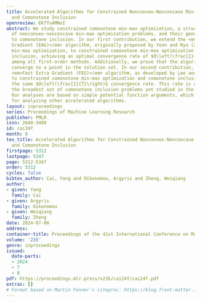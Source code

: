 ```yaml
---
title: Accelerated Algorithms for Constrained Nonconvex-Nonconcave Min-Max Optimization
  and Comonotone Inclusion
openreview: EK7fuAMNoI
abstract: We study constrained comonotone min-max optimization, a structured class
  of nonconvex-nonconcave min-max optimization problems, and their generalization
  to comonotone inclusion. In our first contribution, we extend the <em>Extra Anchored
  Gradient (EAG)</em> algorithm, originally proposed by Yoon and Ryu (2021) for unconstrained
  min-max optimization, to constrained comonotone min-max optimization and comonotone
  inclusion, achieving an optimal convergence rate of $O\left(\frac{1}{T}\right)$
  among all first-order methods. Additionally, we prove that the algorithm’s iterations
  converge to a point in the solution set. In our second contribution, we extend the
  <em>Fast Extra Gradient (FEG)</em> algorithm, as developed by Lee and Kim (2021),
  to constrained comonotone min-max optimization and comonotone inclusion, achieving
  the same $O\left(\frac{1}{T}\right)$ convergence rate. This rate is applicable to
  the broadest set of comonotone inclusion problems yet studied in the literature.
  Our analyses are based on simple potential function arguments, which might be useful
  for analyzing other accelerated algorithms.
layout: inproceedings
series: Proceedings of Machine Learning Research
publisher: PMLR
issn: 2640-3498
id: cai24f
month: 0
tex_title: Accelerated Algorithms for Constrained Nonconvex-Nonconcave Min-Max Optimization
  and Comonotone Inclusion
firstpage: 5312
lastpage: 5347
page: 5312-5347
order: 5312
cycles: false
bibtex_author: Cai, Yang and Oikonomou, Argyris and Zheng, Weiqiang
author:
- given: Yang
  family: Cai
- given: Argyris
  family: Oikonomou
- given: Weiqiang
  family: Zheng
date: 2024-07-08
address:
container-title: Proceedings of the 41st International Conference on Machine Learning
volume: '235'
genre: inproceedings
issued:
  date-parts:
  - 2024
  - 7
  - 8
pdf: https://proceedings.mlr.press/v235/cai24f/cai24f.pdf
extras: []
# Format based on Martin Fenner's citeproc: https://blog.front-matter.io/posts/citeproc-yaml-for-bibliographies/
---
```

